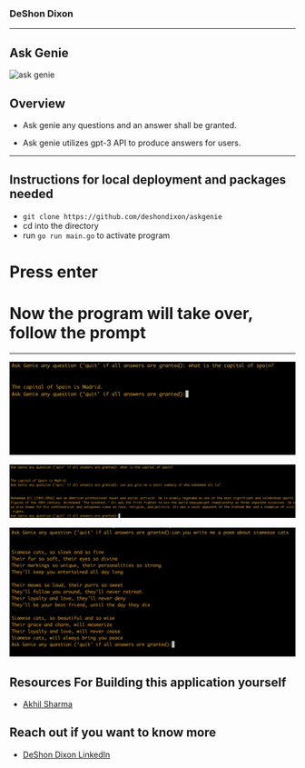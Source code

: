 ### DeShon Dixon

---

## Ask Genie

<img width="791" alt="ask genie" src="https://cdn.pixabay.com/photo/2019/02/25/17/04/lamp-4020047_1280.png">

## Overview

- Ask genie any questions and an answer shall be granted.

- Ask genie utilizes gpt-3 API to produce answers for users.

---

## Instructions for local deployment and packages needed

- `git clone https://github.com/deshondixon/askgenie`
- cd into the directory
- run `go run main.go` to activate program

# Press enter

# Now the program will take over, follow the prompt

---

![Interface of application](./images/demo2.png)

![Interface of application 2](./images/demo3.png)

![Interface of application 3](./images/demo4.png)

## Resources For Building this application yourself

- [Akhil Sharma](https://www.youtube.com/@AkhilSharmaTech)

## Reach out if you want to know more

- [DeShon Dixon LinkedIn](https://www.linkedin.com/in/deshondixon)

